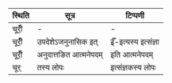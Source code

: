 | स्थिति | सूत्र | टिप्पणी |
| ----- | ------- | ------ |
| चूरीँ॒ | - | - |
| चूरीँ॒ | उपदेशेऽजनुनासिक इत् | ईँ-इत्यस्य इत्संज्ञा |
| चूरीँ॒ | अनुदात्तङित आत्मनेपदम् | इति आत्मनेपदम् |
| चूर् | तस्य लोपः | इत्संज्ञकस्य लोपः |
